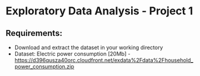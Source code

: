 # Exploratory Data Analysis - Project 1

## Requirements:
 - Download and extract the dataset in your working directory
  - Dataset: Electric power consumption [20Mb] - https://d396qusza40orc.cloudfront.net/exdata%2Fdata%2Fhousehold_power_consumption.zip
